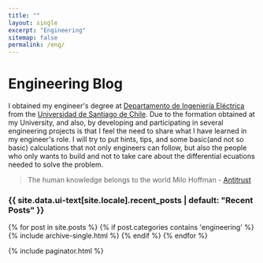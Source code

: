 ```yaml
---
title: ""
layout: single
excerpt: "Engineering"
sitemap: false
permalink: /eng/
---
```


Engineering Blog
===============
I obtained my engineer's degree at [Departamento de Ingeniería Eléctrica](http://die.usach.cl/) from the [Universidad de Santiago de Chile](http://www.usach.cl/).
Due to the formation obtained at my University, and also, by developing and participating in several engineering projects is that I feel the need to share what I have learned
in my engineer's role.
I will try to put hints, tips, and some basic(and not so basic) calculations that not only engineers can follow, but also the people who only wants to build and not to take care
about the differential ecuations needed to solve the problem.

>The human knowledge belongs to the world
Milo Hoffman - [Antitrust](https://en.wikipedia.org/wiki/Antitrust_(film))



<h3 class="archive__subtitle">{{ site.data.ui-text[site.locale].recent_posts | default: "Recent Posts" }}</h3>

{% for post in site.posts %}
  {% if post.categories contains 'engineering' %} 
    {% include archive-single.html %}
  {% endif %}
{% endfor %}

{% include paginator.html %}